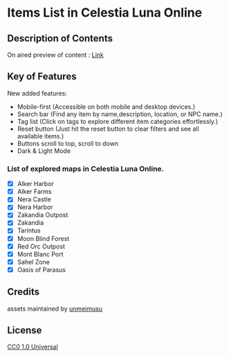 # Items List in Celestia Luna Online
## Description of Contents
On aired preview of content : [Link](https://clotes.gitlab.io)

## Key of Features
New added features:
 - Mobile-first (Accessible on both mobile and desktop devices.)
 - Search bar (Find any item by name,description, location, or NPC name.)
 - Tag list (Click on tags to explore different item categories effortlessly.)
 - Reset button (Just hit the reset button to clear filters and see all available items.)
 - Buttons scroll to top, scroll to down
 - Dark & Light Mode

### List of explored maps in Celestia Luna Online.
- [x] Alker Harbor
- [x] Alker Farms
- [x] Nera Castle
- [x] Nera Harbor
- [x] Zakandia Outpost
- [x] Zakandia
- [x] Tarintus
- [x] Moon Blind Forest
- [x] Red Orc Outpost
- [x] Mont Blanc Port
- [x] Sahel Zone
- [x] Oasis of Parasus

## Credits
assets maintained by [unmeimusu](https://github.com/unmeimusu)

## License
[CC0 1.0 Universal](https://raw.githubusercontent.com/unmeimusu/items-clo/main/LICENSE)